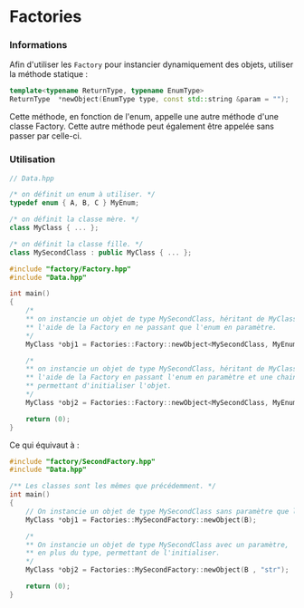 Factories
========

### Informations

Afin d'utiliser les `Factory` pour instancier dynamiquement des objets, utiliser la méthode statique :
```c++
template<typename ReturnType, typename EnumType>
ReturnType	*newObject(EnumType type, const std::string &param = "");
```

Cette méthode, en fonction de l'enum, appelle une autre méthode d'une classe Factory. Cette autre méthode peut également être appelée sans passer par celle-ci.

### Utilisation

```c++
// Data.hpp

/* on définit un enum à utiliser. */
typedef enum { A, B, C } MyEnum;

/* on définit la classe mère. */
class MyClass { ... };

/* on définit la classe fille. */
class MySecondClass : public MyClass { ... };
```

```c++
#include "factory/Factory.hpp"
#include "Data.hpp"

int main()
{
	/*
    ** on instancie un objet de type MySecondClass, héritant de MyClass à
	** l'aide de la Factory en ne passant que l'enum en paramètre.
    */
	MyClass *obj1 = Factories::Factory::newObject<MySecondClass, MyEnum>(B);

	/*
    ** on instancie un objet de type MySecondClass, héritant de MyClass à
	** l'aide de la Factory en passant l'enum en paramètre et une chaine
	** permettant d'initialiser l'objet.
    */
	MyClass *obj2 = Factories::Factory::newObject<MySecondClass, MyEnum>(B, "str");

	return (0);
}

```
Ce qui équivaut à :
```c++
#include "factory/SecondFactory.hpp"
#include "Data.hpp"

/** Les classes sont les mêmes que précédemment. */
int main()
{
	// On instancie un objet de type MySecondClass sans paramètre que le type  créer.
	MyClass *obj1 = Factories::MySecondFactory::newObject(B);

	/*
    ** On instancie un objet de type MySecondClass avec un paramètre,
	** en plus du type, permettant de l'initialiser.
    */
    MyClass *obj2 = Factories::MySecondFactory::newObject(B , "str");

	return (0);
}
```
